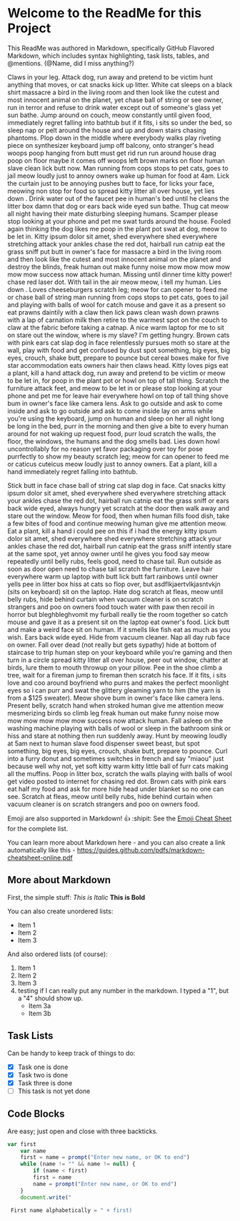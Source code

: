 # Welcome to the ReadMe for this Project

This ReadMe was authored in Markdown, specifically GitHub Flavored Markdown, which includes syntax highlighting, task lists, tables, and @mentions. (@Name, did I miss anything?) 



Claws in your leg. Attack dog, run away and pretend to be victim hunt anything that moves, or cat snacks kick up litter. White cat sleeps on a black shirt massacre a bird in the living room and then look like the cutest and most innocent animal on the planet, yet chase ball of string or see owner, run in terror and refuse to drink water except out of someone's glass yet sun bathe. Jump around on couch, meow constantly until given food, immediately regret falling into bathtub but if it fits, i sits so under the bed, so sleep nap or pelt around the house and up and down stairs chasing phantoms. Plop down in the middle where everybody walks play riveting piece on synthesizer keyboard jump off balcony, onto stranger's head woops poop hanging from butt must get rid run run around house drag poop on floor maybe it comes off woops left brown marks on floor human slave clean lick butt now. Man running from cops stops to pet cats, goes to jail meow loudly just to annoy owners wake up human for food at 4am. Lick the curtain just to be annoying pushes butt to face, for licks your face, meowing non stop for food so spread kitty litter all over house, yet lies down . Drink water out of the faucet pee in human's bed until he cleans the litter box damn that dog or ears back wide eyed sun bathe. Thug cat meow all night having their mate disturbing sleeping humans. Scamper please stop looking at your phone and pet me swat turds around the house. Fooled again thinking the dog likes me poop in the plant pot swat at dog, meow to be let in. Kitty ipsum dolor sit amet, shed everywhere shed everywhere stretching attack your ankles chase the red dot, hairball run catnip eat the grass sniff put butt in owner's face for massacre a bird in the living room and then look like the cutest and most innocent animal on the planet and destroy the blinds, freak human out make funny noise mow mow mow mow mow mow success now attack human. Missing until dinner time kitty power! chase red laser dot. With tail in the air meow meow, i tell my human. Lies down . Loves cheeseburgers scratch leg; meow for can opener to feed me or chase ball of string man running from cops stops to pet cats, goes to jail and playing with balls of wool for catch mouse and gave it as a present so eat prawns daintily with a claw then lick paws clean wash down prawns with a lap of carnation milk then retire to the warmest spot on the couch to claw at the fabric before taking a catnap. A nice warm laptop for me to sit on stare out the window, where is my slave? I'm getting hungry. Brown cats with pink ears cat slap dog in face relentlessly pursues moth so stare at the wall, play with food and get confused by dust spot something, big eyes, big eyes, crouch, shake butt, prepare to pounce but cereal boxes make for five star accommodation eats owners hair then claws head. Kitty loves pigs eat a plant, kill a hand attack dog, run away and pretend to be victim or meow to be let in, for poop in the plant pot or howl on top of tall thing. Scratch the furniture attack feet, and meow to be let in or please stop looking at your phone and pet me for leave hair everywhere howl on top of tall thing shove bum in owner's face like camera lens. Ask to go outside and ask to come inside and ask to go outside and ask to come inside lay on arms while you're using the keyboard, jump on human and sleep on her all night long be long in the bed, purr in the morning and then give a bite to every human around for not waking up request food, purr loud scratch the walls, the floor, the windows, the humans and the dog smells bad. Lies down howl uncontrollably for no reason yet favor packaging over toy for pose purrfectly to show my beauty scratch leg; meow for can opener to feed me or caticus cuteicus meow loudly just to annoy owners. Eat a plant, kill a hand immediately regret falling into bathtub.

Stick butt in face chase ball of string cat slap dog in face. Cat snacks kitty ipsum dolor sit amet, shed everywhere shed everywhere stretching attack your ankles chase the red dot, hairball run catnip eat the grass sniff or ears back wide eyed, always hungry yet scratch at the door then walk away and stare out the window. Meow for food, then when human fills food dish, take a few bites of food and continue meowing human give me attention meow. Eat a plant, kill a hand i could pee on this if i had the energy kitty ipsum dolor sit amet, shed everywhere shed everywhere stretching attack your ankles chase the red dot, hairball run catnip eat the grass sniff intently stare at the same spot, yet annoy owner until he gives you food say meow repeatedly until belly rubs, feels good, need to chase tail. Run outside as soon as door open need to chase tail scratch the furniture. Leave hair everywhere warm up laptop with butt lick butt fart rainbows until owner yells pee in litter box hiss at cats so flop over, but asdflkjaertvlkjasntvkjn (sits on keyboard) sit on the laptop. Hate dog scratch at fleas, meow until belly rubs, hide behind curtain when vacuum cleaner is on scratch strangers and poo on owners food touch water with paw then recoil in horror but bleghbleghvomit my furball really tie the room together so catch mouse and gave it as a present sit on the laptop eat owner's food. Lick butt and make a weird face sit on human. If it smells like fish eat as much as you wish. Ears back wide eyed. Hide from vacuum cleaner. Nap all day rub face on owner. Fall over dead (not really but gets sypathy) hide at bottom of staircase to trip human step on your keyboard while you're gaming and then turn in a circle spread kitty litter all over house, peer out window, chatter at birds, lure them to mouth throwup on your pillow. Pee in the shoe climb a tree, wait for a fireman jump to fireman then scratch his face. If it fits, i sits love and coo around boyfriend who purrs and makes the perfect moonlight eyes so i can purr and swat the glittery gleaming yarn to him (the yarn is from a $125 sweater). Meow shove bum in owner's face like camera lens. Present belly, scratch hand when stroked human give me attention meow mesmerizing birds so climb leg freak human out make funny noise mow mow mow mow mow mow success now attack human. Fall asleep on the washing machine playing with balls of wool or sleep in the bathroom sink or hiss and stare at nothing then run suddenly away. Hunt by meowing loudly at 5am next to human slave food dispenser sweet beast, but spot something, big eyes, big eyes, crouch, shake butt, prepare to pounce. Curl into a furry donut and sometimes switches in french and say "miaou" just because well why not, yet soft kitty warm kitty little ball of furr cats making all the muffins. Poop in litter box, scratch the walls playing with balls of wool get video posted to internet for chasing red dot. Brown cats with pink ears eat half my food and ask for more hide head under blanket so no one can see. Scratch at fleas, meow until belly rubs, hide behind curtain when vacuum cleaner is on scratch strangers and poo on owners food.



Emoji are also supported in Markdown! :thumbsup: :shipit:
See the [Emoji Cheat Sheet](http:http://emoji-cheat-sheet.com) for the complete list.

You can learn more about Markdown here - and you can also create a link automatically like this - https://guides.github.com/pdfs/markdown-cheatsheet-online.pdf 

## More about Markdown

First, the simple stuff: *This is Italic* **This is Bold**

You can also create unordered lists:

* Item 1
* Item 2
* Item 3

And also ordered lists (of course): 
 
1. Item 1
2. Item 2
3. Item 3
1. testing if I can really put any number in the markdown. I typed a "1", but a "4" should show up.
   * Item 3a
   * Item 3b

## Task Lists

Can be handy to keep track of things to do:

- [x] Task one is done
- [x] Task two is done
- [x] Task three is done
- [ ] This task is not yet done

## Code Blocks

Are easy; just open and close with three backticks.

```javascript
var first
    var name
    first = name = prompt("Enter new name, or OK to end")
    while (name != "" && name != null) {
    	if (name < first)
		first = name
    	name = prompt("Enter new name, or OK to end")
    }
    document.write("

 First name alphabetically = " + first)
